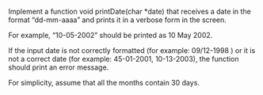 Implement a function void printDate(char *date) that receives a date in the format “dd-mm-aaaa” and prints it in a verbose form in the screen.



For example, “10-05-2002” should be printed as 10 May 2002.



If the input date is not correctly formatted (for example: 09/12-1998 ) or it is not a correct date (for example: 45-01-2001, 10-13-2003), the function should print an error message. 



For simplicity, assume that all the months contain 30 days.
